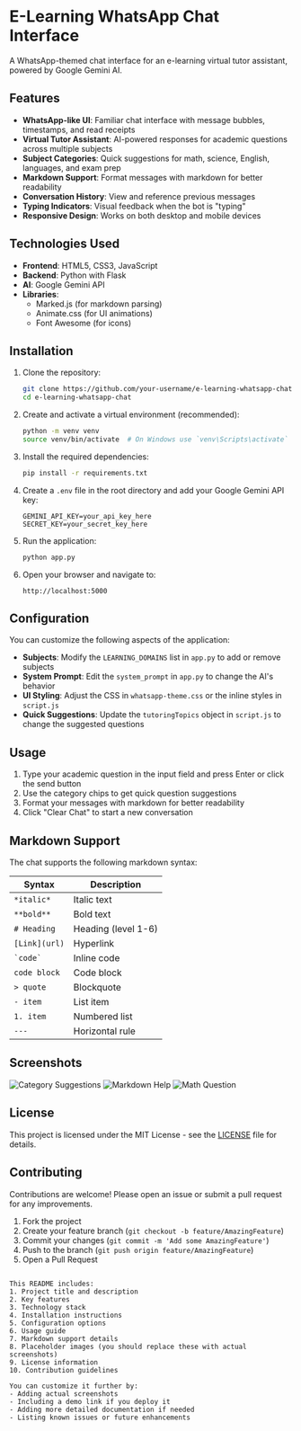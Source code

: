 
# E-Learning WhatsApp Chat Interface

A WhatsApp-themed chat interface for an e-learning virtual tutor assistant, powered by Google Gemini AI.


## Features

- **WhatsApp-like UI**: Familiar chat interface with message bubbles, timestamps, and read receipts
- **Virtual Tutor Assistant**: AI-powered responses for academic questions across multiple subjects
- **Subject Categories**: Quick suggestions for math, science, English, languages, and exam prep
- **Markdown Support**: Format messages with markdown for better readability
- **Conversation History**: View and reference previous messages
- **Typing Indicators**: Visual feedback when the bot is "typing"
- **Responsive Design**: Works on both desktop and mobile devices

## Technologies Used

- **Frontend**: HTML5, CSS3, JavaScript
- **Backend**: Python with Flask
- **AI**: Google Gemini API
- **Libraries**: 
  - Marked.js (for markdown parsing)
  - Animate.css (for UI animations)
  - Font Awesome (for icons)

## Installation

1. Clone the repository:
   ```bash
   git clone https://github.com/your-username/e-learning-whatsapp-chat.git
   cd e-learning-whatsapp-chat
   ```

2. Create and activate a virtual environment (recommended):
   ```bash
   python -m venv venv
   source venv/bin/activate  # On Windows use `venv\Scripts\activate`
   ```

3. Install the required dependencies:
   ```bash
   pip install -r requirements.txt
   ```

4. Create a `.env` file in the root directory and add your Google Gemini API key:
   ```env
   GEMINI_API_KEY=your_api_key_here
   SECRET_KEY=your_secret_key_here
   ```

5. Run the application:
   ```bash
   python app.py
   ```

6. Open your browser and navigate to:
   ```
   http://localhost:5000
   ```

## Configuration

You can customize the following aspects of the application:

- **Subjects**: Modify the `LEARNING_DOMAINS` list in `app.py` to add or remove subjects
- **System Prompt**: Edit the `system_prompt` in `app.py` to change the AI's behavior
- **UI Styling**: Adjust the CSS in `whatsapp-theme.css` or the inline styles in `script.js`
- **Quick Suggestions**: Update the `tutoringTopics` object in `script.js` to change the suggested questions

## Usage

1. Type your academic question in the input field and press Enter or click the send button
2. Use the category chips to get quick question suggestions
3. Format your messages with markdown for better readability
4. Click "Clear Chat" to start a new conversation

## Markdown Support

The chat supports the following markdown syntax:

| Syntax      | Description           |
|-------------|-----------------------|
| `*italic*`  | Italic text           |
| `**bold**`  | Bold text             |
| `# Heading` | Heading (level 1-6)   |
| `[Link](url)` | Hyperlink           |
| `` `code` `` | Inline code          |
| ```code block``` | Code block      |
| `> quote`    | Blockquote           |
| `- item`     | List item            |
| `1. item`    | Numbered list        |
| `---`        | Horizontal rule      |

## Screenshots

![Category Suggestions](https://via.placeholder.com/400x700/075E54/FFFFFF?text=Category+Suggestions)
![Markdown Help](https://via.placeholder.com/400x700/075E54/FFFFFF?text=Markdown+Help)
![Math Question](https://via.placeholder.com/400x700/075E54/FFFFFF?text=Math+Question)

## License

This project is licensed under the MIT License - see the [LICENSE](LICENSE) file for details.

## Contributing

Contributions are welcome! Please open an issue or submit a pull request for any improvements.

1. Fork the project
2. Create your feature branch (`git checkout -b feature/AmazingFeature`)
3. Commit your changes (`git commit -m 'Add some AmazingFeature'`)
4. Push to the branch (`git push origin feature/AmazingFeature`)
5. Open a Pull Request
```

This README includes:
1. Project title and description
2. Key features
3. Technology stack
4. Installation instructions
5. Configuration options
6. Usage guide
7. Markdown support details
8. Placeholder images (you should replace these with actual screenshots)
9. License information
10. Contribution guidelines

You can customize it further by:
- Adding actual screenshots
- Including a demo link if you deploy it
- Adding more detailed documentation if needed
- Listing known issues or future enhancements
